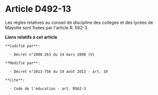 # Article D492-13

Les règles relatives au conseil de discipline des collèges et des lycées de Mayotte sont fixées par l'article R. 562-3.

**Liens relatifs à cet article**

	**Codifié par**:

	  - Décret n°2008-263 du 14 mars 2008 (V)

	**Modifié par**:

	  - Décret n°2013-756 du 19 août 2013 - art. 10

	**Cite**:

	  - Code de l'éducation - art. R562-3
